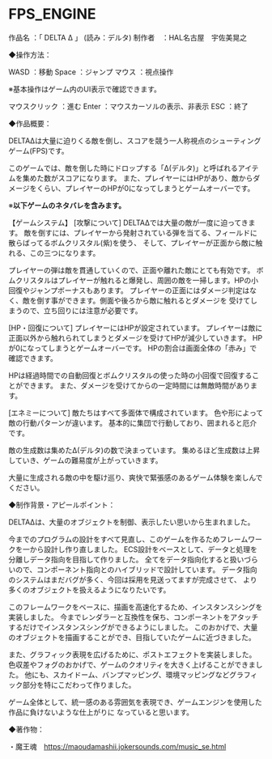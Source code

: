 # FPS_ENGINE

作品名	：「 DELTA Δ 」 (読み：デルタ)
制作者　：HAL名古屋　宇佐美晃之


◆操作方法：

WASD			：移動
Space			：ジャンプ
マウス			：視点操作

※基本操作はゲーム内のUI表示で確認できます。

マウスクリック	：進む
Enter			：マウスカーソルの表示、非表示
ESC				：終了


◆作品概要：

DELTAΔは大量に迫りくる敵を倒し、スコアを競う一人称視点のシューティングゲーム(FPS)です。

このゲームでは、敵を倒した時にドロップする「Δ(デルタ)」と呼ばれるアイテムを集めた数がスコアになります。
また、プレイヤーにはHPがあり、敵からダメージをくらい、プレイヤーのHPが0になってしまうとゲームオーバーです。


※************以下ゲームのネタバレを含みます。************



【ゲームシステム】
[攻撃について]
DELTAΔでは大量の敵が一度に迫ってきます。
敵を倒すには、プレイヤーから発射されている弾を当てる、フィールドに散らばってるボムクリスタル(紫)を使う、
そして、プレイヤーが正面から敵に触れる、この三つになります。

プレイヤーの弾は敵を貫通していくので、正面や離れた敵にとても有効です。
ボムクリスタルはプレイヤーが触れると爆発し、周囲の敵を一掃します。HPの小回復やジャンプボーナスもあります。
プレイヤーの正面にはダメージ判定はなく、敵を倒す事ができます。側面や後ろから敵に触れるとダメージを
受けてしまうので、立ち回りには注意が必要です。

[HP・回復について]
プレイヤーにはHPが設定されています。
プレイヤーは敵に正面以外から触れられてしまうとダメージを受けてHPが減少していきます。
HPが0になってしまうとゲームオーバーです。
HPの割合は画面全体の「赤み」で確認できます。

HPは経過時間での自動回復とボムクリスタルの使った時の小回復で回復することができます。
また、ダメージを受けてからの一定時間には無敵時間があります。

[エネミーについて]
敵たちはすべて多面体で構成されています。
色や形によって敵の行動パターンが違います。
基本的に集団で行動しており、囲まれると厄介です。

敵の生成数は集めたΔ(デルタ)の数で決まっています。
集めるほど生成数は上昇していき、ゲームの難易度が上がっていきます。


大量に生成される敵の中を駆け巡り、爽快で緊張感のあるゲーム体験を楽しんでください。



◆制作背景・アピールポイント：

DELTAΔは、大量のオブジェクトを制御、表示したい思いから生まれました。

今までのプログラムの設計をすべて見直し、このゲームを作るためフレームワークを一から設計し作り直しました。
ECS設計をベースとして、データと処理を分離しデータ指向を目指して作りました。
全てをデータ指向化すると扱いづらいので、コンポーネント指向とのハイブリッドで設計しています。
データ指向のシステムはまだバグが多く、今回は採用を見送ってますが完成させて、
より多くのオブジェクトを扱えるようになりたいです。

このフレームワークをベースに、描画を高速化するため、インスタンスシングを実装しました。
今までレンダラーと互換性を保ち、コンポーネントをアタッチするだけでインスタンスシングができるようにしました。
このおかげで、大量のオブジェクトを描画することができ、目指していたゲームに近づきました。

また、グラフィック表現を広げるために、ポストエフェクトを実装しました。
色収差やフォグのおかげで、ゲームのクオリティを大きく上げることができました。
他にも、スカイドーム、バンプマッピング、環境マッピングなどグラフィック部分を特にこだわって作りました。


ゲーム全体として、統一感のある雰囲気を表現でき、ゲームエンジンを使用した作品に負けないような仕上がりに
なっていると思います。



◆著作物：

・魔王魂　https://maoudamashii.jokersounds.com/music_se.html


